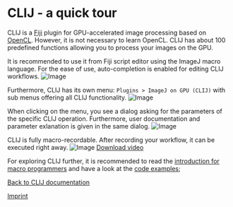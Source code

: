 # CLIJ - a quick tour
CLIJ is a [Fiji](https://fiji.sc) plugin for GPU-accelerated image processing based on [OpenCL](https://opencl.org). However, it is not necessary to learn OpenCL. CLIJ has about 100 predefined functions allowing you to process your images on the GPU.

It is recommended to use it from Fiji script editor using the ImageJ macro language. For the ease of use, auto-completion is enabled for editing CLIJ workflows.
![Image](images/autocompletion.png)

Furthermore, CLIJ has its own menu: `Plugins > ImageJ on GPU (CLIJ)` with sub menus offering all CLIJ functionality.
![Image](images/menu.gif)

When clicking on the menu, you see a dialog asking for the parameters of the specific CLIJ operation. Furthermore, user documentation and parameter exlanation is given in the same dialog.
![Image](images/dialogs.gif)

CLIJ is fully macro-recordable. After recording your workflow, it can be executed right away. 
![Image](images/clij_macro_recorder2.gif)
[Download video](images/clij_macro_recorder.mp4)

For exploring CLIJ further, it is recommended to read the [introduction for macro programmers](macro_intro) and have a look at the [code examples](https://clij.github.io/clij-docs/src/main/macro);

[Back to CLIJ documentation](https://clij.github.io/)

[Imprint](https://clij.github.io/imprint)

